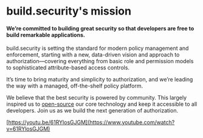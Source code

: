 # build.security's mission

#### **We’re committed to building great security so that developers are free to build remarkable applications.**

build.security is setting the standard for modern policy management and enforcement, starting with a new, data-driven vision and approach to authorization—covering everything from basic role and permission models to sophisticated attribute-based access controls.

It’s time to bring maturity and simplicity to authorization, and we’re leading the way with a managed, off-the-shelf policy platform.

We believe that the best security is powered by community. This largely inspired us to [open-source](https://github.com/build-security) our core technology and keep it accessible to all developers. Join us as we build the next generation of authorization.



[https://youtu.be/61RYlosGJGM](https://www.youtube.com/watch?v=61RYlosGJGM)





